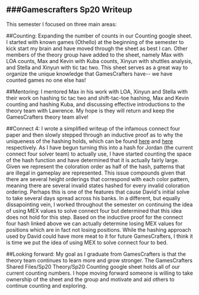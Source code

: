 ###Gamescrafters Sp20 Writeup
-----

This semester I focused on three main areas:

##Counting: 
Expanding the number of counts in our Counting google sheet. I started with known games (Othello) at the beginning of the semester to kick start my brain and have moved through the sheet as best I can. Other members of the theory group have added to the sheet, namely Max with LOA counts, Max and Kevin with Kuba counts, Xinyun with shuttles analysis, and Stella and Xinyun with tic tac two. This sheet serves as a great way to organize the unique knowledge that GamesCrafters have-- we have counted games no one else has!

##Mentoring: 
I mentored Max in his work with LOA, Xinyun and Stella with their work on hashing tic tac two and shift-tac-toe hashing, Max and Kevin counting and hashing Kuba, and discussing effective introductions to the theory team with Lawrence. My hope is they will return and keep the GamesCrafters theory team alive!

##Connect 4: 
I wrote a simplified writeup of the infamous connect four paper and then slowly stepped through an inductive proof as to why the uniqueness of the hashing holds, which can be found [here](https://github.com/GamesCrafters/Wiki/blob/master/Sp20Theory/davidPaper.txt) and [here](https://github.com/GamesCrafters/Wiki/blob/master/Sp20Theory/InductiveProofDavid.pdf) respectively. As I have begun turning this into a hash for Jordan (the current connect four solver team) to actually use, I have started counting the space of the hash function and have determined that it is actually fairly large. Given we represent the coloration order as half of the hash, patterns that are illegal in gameplay are represented. This issue compounds given that there are several height orderings that correspond with each color pattern, meaning there are several invalid states hashed for every invalid coloration ordering. Perhaps this is one of the features that cause David's initial solve to take several days spread across his banks. In a different, but equally dissapointing vein, I worked throughout the semester on continuing the idea of using MEX values to solve connect four but determined that this idea does not hold for this step. Based on the inductive proof for the connect four hash linked above we can actually determine losing MEX values for positions which are in fact not losing positions. While the hashing approach used by David could have more meat to it for future GamesCrafters, I think it is time we put the idea of using MEX to solve connect four to bed. 

##Looking forward:
My goal as I graduate from GamesCrafters is that the theory team continues to learn more and grow stronger. The GamesCrafters Shared Files/Sp20 Theory/Sp20 Counting google sheet holds all of our current counting numbers. I hope moving forward someone is willing to take ownership of the sheet and the group and motivate and aid others to continue counting and exploring. 